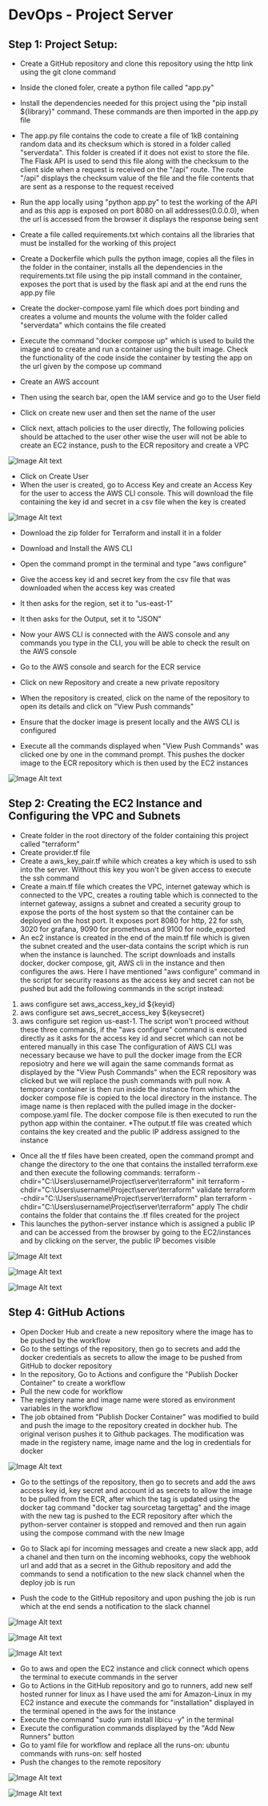 # DevOps - Project Server

## Step 1: Project Setup:
* Create a GitHub repository and clone this repository using the http link using the git clone command
* Inside the cloned foler, create a python file called "app.py"
* Install the dependencies needed for this project using the "pip install ${library}" command. These commands are then imported in the app.py file
* The app.py file contains the code to create a file of 1kB containing random data and its checksum which is stored in a folder called "serverdata". This folder is created if it does not exist to store the file. The Flask API is used to send this file along with the checksum to the client side when a request is received on the "/api" route. The route "/api" displays the checksum value of the file and the file contents that are sent as a response to the request received
* Run the app locally using "python app.py" to test the working of the API and as this app is exposed on port 8080 on all addresses(0.0.0.0), when the url is accessed from the browser it displays the response being sent
* Create a file called requirements.txt which contains all the libraries that must be installed for the working of this project
* Create a Dockerfile which pulls the python image, copies all the files in the folder in the container, installs all the dependencies in the requirements.txt file using the pip install command in the container, exposes the port that is used by the flask api and at the end runs the app.py file
* Create the docker-compose.yaml file which  does port binding and creates a volume and mounts the volume with the folder called "serverdata" which contains the file created
* Execute the command "docker compose up" which is used to build the image and to create and run a container using the built image. Check the functionality of the code inside the container by testing the app on the url given by the compose up command

* Create an AWS account
* Then using the search bar, open the IAM service and go to the User field
* Click on create new user and then set the name of the user
* Click next, attach policies to the user directly, The following policies should be attached to the user other wise the user will not be able to create an EC2 instance, push to the ECR repository and create a VPC

![Image Alt text](/images/policies.JPG "Policies")

* Click on Create User
* When the user is created, go to Access Key and create an Access Key for the user to access the AWS CLI console. This will download the file containing the key id and secret in a csv file when the key is created

![Image Alt text](/images/IAM-User.JPG "User")

* Download the zip folder for Terraform and install it in a folder
* Download and Install the AWS CLI
* Open the command prompt in the terminal and type "aws configure"
* Give the access key id and secret key from the csv file that was downloaded when the access key was created
* It then asks for the region, set it to "us-east-1"
* It then asks for the Output, set it to "JSON"
* Now your AWS CLI is connected with the AWS console and any commands you type in the CLI, you will be able to check the result on the AWS console

* Go to the AWS console and search for the ECR service
* Click on new Repository and create a new private repository
* When the repository is created, click on the name of the repository to open its details and click on "View Push commands"
* Ensure that the docker image is present locally and the AWS CLI is configured
* Execute all the commands displayed when "View Push Commands" was clicked one by one in the command prompt. This pushes the docker image to the ECR repository which is then used by the EC2 instances

![Image Alt text](/images/python-image-ecr.JPG "Docker Image - Python Server")

## Step 2: Creating the EC2 Instance and Configuring the VPC and Subnets
* Create folder in the root directory of the folder containing this project called "terraform"
* Create provider.tf file
* Create a aws_key_pair.tf while which creates a key which is used to ssh into the server. Without this key you won't be given access to execute the ssh command
* Create a main.tf file which creates the VPC, internet gateway which is connected to the VPC, creates a routing table which is connected to the internet gateway, assigns a subnet and created a security group to expose the ports of the host system so that the container can be deployed on the host port. It exposes port 8080 for http, 22 for ssh, 3020 for grafana, 9090 for prometheus and 9100 for node_exported
* An ec2 instance is created in the end of the main.tf file which is given the subnet created and the user-data contains the script which is run when the instance is launched. The script downloads and installs docker, docker compose, git, AWS cli in the instance and then configures the aws. Here I have mentioned "aws configure" command in the script for security reasons as the access key and secret can not be pushed but add the following commands in the script instead: 
1. aws configure set aws_access_key_id ${keyid}
2. aws configure set aws_secret_access_key ${keysecret}
3. aws configure set region us-east-1.
The script won't proceed without these three commands, if the "aws configure" command is executed directly as it asks for the access key id and secret which can not be entered manually in this case
The configuration of AWS CLI was necessary because we have to pull the docker image from the ECR reposiotry and here we will again the same commands format as displayed by the "View Push Commands" when the ECR repository was clicked but we will replace the push commands with pull now.
A temporary container is then run inside the instance from which the docker compose file is copied to the local directory in the instance. The image name is then replaced with the pulled image in the docker-compose.yaml file. The docker compose file is then executed to run the python app within the container.
*The output.tf file was created which contains the key created and the public IP address assigned to the instance
* Once all the tf files have been created, open the command prompt and change the directory to the one that contains the installed terraform.exe and then execute the following commands:
terraform -chdir="C:\Users\username\Project\server\terraform" init
terraform -chdir="C:\Users\username\Project\server\terraform" validate
terraform -chdir="C:\Users\username\Project\server\terraform" plan
terraform -chdir="C:\Users\username\Project\server\terraform" apply
The chdir contains the folder that contains the .tf files created for the project
* This launches the python-server instance which is assigned a public IP and can be accessed from the browser by going to the EC2/instances and by clicking on the server, the public IP becomes visible

![Image Alt text](/images/instance-server.JPG "Python Server Instance")

![Image Alt text](/images/python-home-deployed.JPG "Python Server Home Page")

![Image Alt text](/images/python-api-deployed.JPG "Python Server API Page")

## Step 4: GitHub Actions
* Open Docker Hub and create a new repository where the image has to be pushed by the workflow
* Go to the settings of the repository, then go to secrets and add the docker credentials as secrets to allow the image to be pushed from GitHub to docker repository
* In the repository, Go to Actions and configure the "Publish Docker Container" to create a workflow
* Pull the new code for workflow
* The registery name and image name were stored as environment variables in the workflow
* The job obtained from "Publish Docker Container" was modified to build and push the image to the repository created in dockher hub. The original verison pushes it to Github packages. The modification was made in the registery name, image name and the log in credentials for docker

![Image Alt text](images/dockerhub.JPG "Repositories")

* Go to the settings of the repository, then go to secrets and add the aws access key id, key secret and account id as secrets to allow the image to be pulled from the ECR, after which the tag is updated using the docker tag command "docker tag sourcetag targettag" and the image with the new tag is pushed to the ECR repository after which the python-server container is stopped and removed and then run again using the compose command with the new Image

* Go to Slack api for incoming messages and create a new slack app, add a chanel and then turn on the incoming webhooks, copy the webhook url and add that as a secret in the Github repository and add the commands to send a notification to the new slack channel when the deploy job is run

* Push the code to the GitHub repository and upon pushing the job is run which at the end sends a notification to the slack channel

![Image Alt text](images/workflow.JPG "Workflow")

![Image Alt text](images/images-dockerhub.JPG "Images in Docker Hub Repository")

![Image Alt text](images/slack.JPG "Slack Notifications")

* Go to aws and open the EC2 instance and click connect which opens the terminal to execute commands in the server
* Go to Actions in the GitHub repository and go to runners, add new self hosted runner for linux as I have used the ami for Amazon-Linux in my EC2 instance and execute the commands for "installation" displayed in the terminal opened in the aws for the instance
* Execute the command "sudo yum install libicu -y" in the terminal
* Execute the configuration commands displayed by the "Add New Runners" button
* Go to yaml file for workflow and replace all the runs-on: ubuntu commands with runs-on: self hosted
* Push the changes to the remote repository

![Image Alt text](images/runner-python.JPG "Runner - Instance")

![Image Alt text](images/runner-github-python.JPG "Runner - GitHub")
